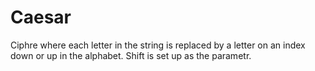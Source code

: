 # Caesar
Ciphre where each letter in the string is replaced by a letter on an index down or up in the alphabet. Shift is set up as the parametr.
